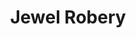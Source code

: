 ---
title: Jewel Robery
year: 1934
opening_date: 1934-04-10
closing_date: 
layout: productions
featured_image: 
image_caption:
image_credit:
playbill:
category:
Theatre: Theatre Jacksonville
cast:
  Accomplice No. 1: Elmo Lehman
  Accomplice No. 2: John Salzer
  Berta: Lydia Hodges
  Count Rehberger: Isaac Peiser
  Customer: E.S. Beauchamp-Nobbs
  Detective: Martin Sack
  Franz: Edward Goodman
  His Friend: Perry Teeple
  Hollander: Sidney Clark
  Inspector: Carl Swisher
  Lenz: Douglas Haygood
  Leopold: Miles Knott
  Marianne: Lady Claire Grover
  Paul: Ralph W. Cooper, Jr.
  Police Officer: James Reynolds
  Teri: Nell Killinger
crew:
  Director: Winston Fowler
  Props: Frances Blackwell
  Stage Carpenter: Clark Overton
  Stage Electrician: Cliffard Lowe
  Stage Manager: Arthur Bunch
understudies:
orchestra:
external_links:
---